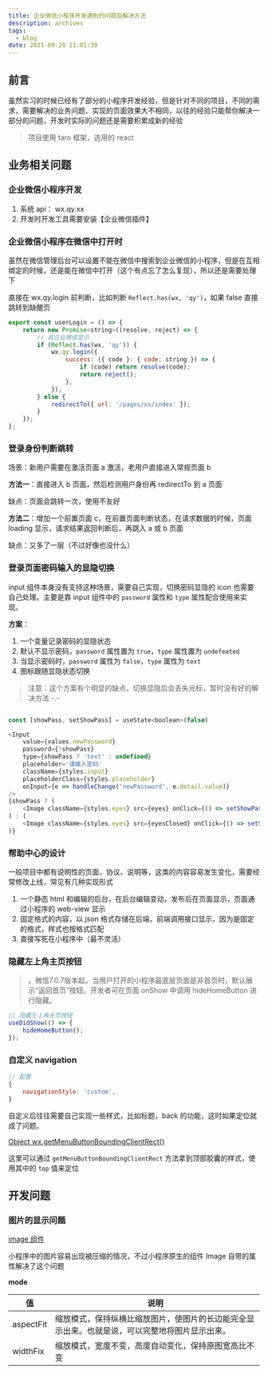 ```yaml
---
title: 企业微信小程序开发遇到的问题及解决方法
description: archives
tags: 
  - blog
date: 2021-09-28 21:01:39
---
```

## 前言

虽然实习的时候已经有了部分的小程序开发经验，但是针对不同的项目，不同的需求，需要解决的业务问题、实现的页面效果大不相同，以往的经验只能帮你解决一部分的问题，开发时实际的问题还是需要积累成新的经验

> 项目使用 taro 框架，选用的 react

## 业务相关问题

### 企业微信小程序开发

1. 系统 api： wx.qy.xx
2. 开发时开发工具需要安装【企业微信插件】

### 企业微信小程序在微信中打开时

虽然在微信管理后台可以设置不能在微信中搜索到企业微信的小程序，但是在互相绑定的时候，还是能在微信中打开（这个有点忘了怎么复现），所以还是需要处理下

直接在 wx.qy.login 前判断，比如判断 `Reflect.has(wx, 'qy')`，如果 false 直接跳转到缺醒页

```js
export const userLogin = () => {
    return new Promise<string>((resolve, reject) => {
        // 非企业微信显示
        if (Reflect.has(wx, 'qy')) {
            wx.qy.login({
                success: ({ code }: { code: string }) => {
                    if (code) return resolve(code);
                    return reject();
                },
            });
        } else {
            redirectTo({ url: '/pages/xx/index' });
        }
    });
};
```

### 登录身份判断跳转

场景：新用户需要在激活页面 a 激活，老用户直接进入常规页面 b

**方法一**：直接进入 b 页面，然后检测用户身份再 redirectTo 到 a 页面

缺点：页面会跳转一次，使用不友好

**方法二**：增加一个前置页面 c，在前置页面判断状态，在请求数据的时候，页面 loading 显示，请求结果返回判断后，再跳入 a 或 b 页面

缺点：又多了一层（不过好像也没什么）

### 登录页面密码输入的显隐切换

input 组件本身没有支持这种场景，需要自己实现，切换密码显隐的 icon 也需要自己处理。主要是靠 input 组件中的 `password` 属性和 `type` 属性配合使用来实现。

**方案**：

1. 一个变量记录密码的显隐状态
2. 默认不显示密码，`password` 属性置为 `true`，`type` 属性置为 `undefeated`
3. 当显示密码时，`password` 属性为 `false`，`type` 属性为 `text`
4. 图标跟随显隐状态切换

> 注意：这个方案有个明显的缺点，切换显隐后会丢失光标，暂时没有好的解决方法 -.-

```js

const [showPass, setShowPass] = useState<boolean>(false)

<Input
    value={values.newPassword}
    password={!showPass}
    type={showPass ? 'text' : undefined}
    placeholder='请输入密码'
    className={styles.input}
    placeholderClass={styles.placeholder}
    onInput={e => handleChange('newPassword', e.detail.value)}
/>
{showPass ? (
    <Image className={styles.eyes} src={eyes} onClick={() => setShowPassword(false)} />
) : (
    <Image className={styles.eyes} src={eyesClosed} onClick={() => setShowPassword(true)} />
)}

```

### 帮助中心的设计

一般项目中都有说明性的页面，协议、说明等，这类的内容容易发生变化，需要经常修改上线，常见有几种实现形式

1. 一个静态 html 和编辑的后台，在后台编辑变动，发布后在页面显示，页面通过小程序的 web-view 显示
2. 固定格式的内容，以 json 格式存储在后端，前端调用接口显示，因为是固定的格式，样式也按格式匹配
3. 直接写死在小程序中（最不灵活）

### 隐藏左上角主页按钮

> 。微信7.0.7版本起，当用户打开的小程序最底层页面是非首页时，默认展示“返回首页”按钮，开发者可在页面 onShow 中调用 hideHomeButton 进行隐藏。

```js
// 隐藏左上角主页按钮
useDidShow(() => {
    hideHomeButton();
});
```

### 自定义 navigation

```js
// 配置
{
    navigationStyle: 'custom',
}
```

自定义后往往需要自己实现一些样式，比如标题，back 的功能，这时如果定位就成了问题。

[Object wx.getMenuButtonBoundingClientRect()](https://developers.weixin.qq.com/miniprogram/dev/api/ui/menu/wx.getMenuButtonBoundingClientRect.html)

这里可以通过 `getMenuButtonBoundingClientRect` 方法拿到顶部胶囊的样式，使用其中的 `top` 值来定位

## 开发问题

### 图片的显示问题

[image 组件](https://developers.weixin.qq.com/miniprogram/dev/component/image.html?search-key=aspectfill)

小程序中的图片容易出现被压缩的情况，不过小程序原生的组件 Image 自带的属性解决了这个问题

**mode**

值 | 说明
---|---
aspectFit | 缩放模式，保持纵横比缩放图片，使图片的长边能完全显示出来。也就是说，可以完整地将图片显示出来。
widthFix  | 缩放模式，宽度不变，高度自动变化，保持原图宽高比不变
